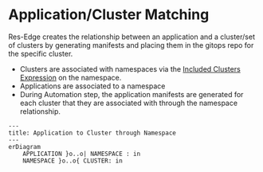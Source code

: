 # Application/Cluster Matching

Res-Edge creates the relationship between an application and a cluster/set of clusters by generating manifests and placing them in the gitops repo for the specific cluster.

- Clusters are associated with namespaces via the [Included Clusters Expression](/docs/included_clusters_expression.md) on the namespace.
- Applications are associated to a namespace
- During Automation step, the application manifests are generated for each cluster that they are associated with through the namespace relationship.

```mermaid
---
title: Application to Cluster through Namespace
---
erDiagram
    APPLICATION }o..o| NAMESPACE : in
    NAMESPACE }o..o{ CLUSTER: in
```
